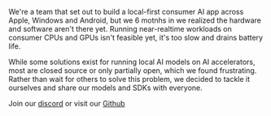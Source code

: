 We're a team that set out to build a local-first consumer AI app across Apple, Windows and Android, but we 6 motnhs in we realized the hardware and software aren't there yet. Running near-realtime workloads on consumer CPUs and GPUs isn't feasible yet, it's too slow and drains battery life.

While some solutions exist for running local AI models on AI accelerators, most are closed source or only partially open, which we found frustrating. Rather than wait for others to solve this problem, we decided to tackle it ourselves and share our models and SDKs with everyone. 

Join our [discord](https://discord.gg/8FbwRaDFJR) or visit our [Github](https://github.com/FluidInference)